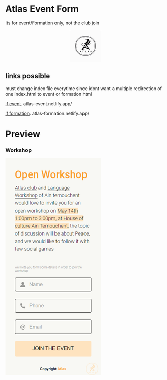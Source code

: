 # Atlas Event Form
Its for event/Formation only, not the club join

<p align="center">
    <img src="https://raw.githubusercontent.com/Jervi-sir/atlas-form-May/master/img/logo_sticker.png" width="100" >
</p>

## links possible
must change index file everytime since idont want a multiple redirection of one index.html to event or formation html

[if event](https://atlas-event.netlify.app/).    atlas-event.netlify.app/
<br>

[if formation](https://atlas-formation.netlify.app/).    atlas-formation.netlify.app/


# Preview

### Workshop

<p align="left">
    <img src="https://raw.githubusercontent.com/Jervi-sir/atlas-form-May/master/img/workshop.png" width="300" >
</p>
